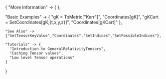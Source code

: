 {
  "More Information" -> {
  },

  "Basic Examples" -> {
    "gK = ToMetric[\"Kerr\"]",
    "Coordinates[gK]",
    "gKCart = SetCoordinates[gK,{t,x,y,z}]",
    "Coordinates[gKCart]"
    },

    "See Also" ->
    {"SetTensorKeyValue","Coordinates","SetIndices","SetPossibleIndices"},

    "Tutorials" -> {
      "Introduction to GeneralRelativityTensors",
      "Caching Tensor values",
      "Low level Tensor operations"
    }

}
